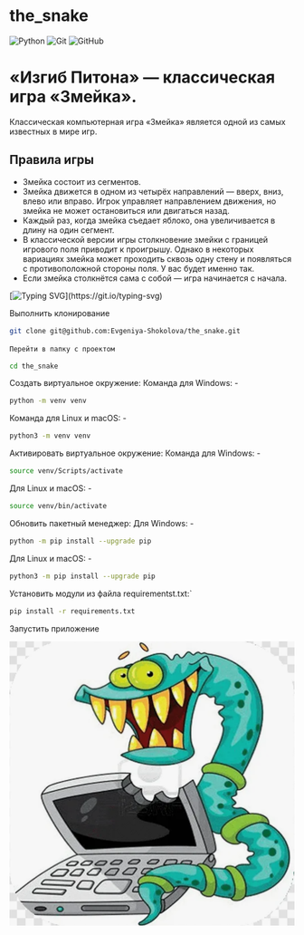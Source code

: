 # the_snake

![Python](https://img.shields.io/badge/python-3670A0?style=for-the-badge&logo=python&logoColor=ffdd54)
![Git](https://img.shields.io/badge/git-%23F05033.svg?style=for-the-badge&logo=git&logoColor=white)
![GitHub](https://img.shields.io/badge/github-%23121011.svg?style=for-the-badge&logo=github&logoColor=white)

# «Изгиб Питона» — классическая игра «Змейка».
Классическая компьютерная игра «Змейка» является одной из самых известных в мире игр. 
## Правила игры
- Змейка состоит из сегментов.
- Змейка движется в одном из четырёх направлений — вверх, вниз, влево или вправо. Игрок управляет направлением движения, но змейка не может остановиться или двигаться назад.
- Каждый раз, когда змейка съедает яблоко, она увеличивается в длину на один сегмент.
- В классической версии игры столкновение змейки с границей игрового поля приводит к проигрышу. Однако в некоторых вариациях змейка может проходить сквозь одну стену и появляться с противоположной стороны поля. У вас будет именно так.
- Если змейка столкнётся сама с собой — игра начинается с начала.

[![Typing SVG](https://readme-typing-svg.herokuapp.com?color=%236BCF7&lines=Как+запустить+Змейку:)](https://git.io/typing-svg)

Выполнить клонирование
```bash
git clone git@github.com:Evgeniya-Shokolova/the_snake.git
```
`Перейти в папку с проектом` 
```bash
cd the_snake
```
Создать виртуальное окружение:
   Команда для Windows: -
```bash
python -m venv venv
```
Команда для Linux и macOS: - 
```bash
python3 -m venv venv
```
Активировать виртуальное окружение:
   Команда для Windows: -
```bash
source venv/Scripts/activate
```
Для Linux и macOS: -
```bash
source venv/bin/activate
```
Обновить пакетный менеджер:
   Для Windows: -
```bash
python -m pip install --upgrade pip
```
Для Linux и macOS: -
```bash
python3 -m pip install --upgrade pip
```
Установить модули из файла requirementst.txt:`
```bash
pip install -r requirements.txt
```

Запустить приложение

![image](image.png)
